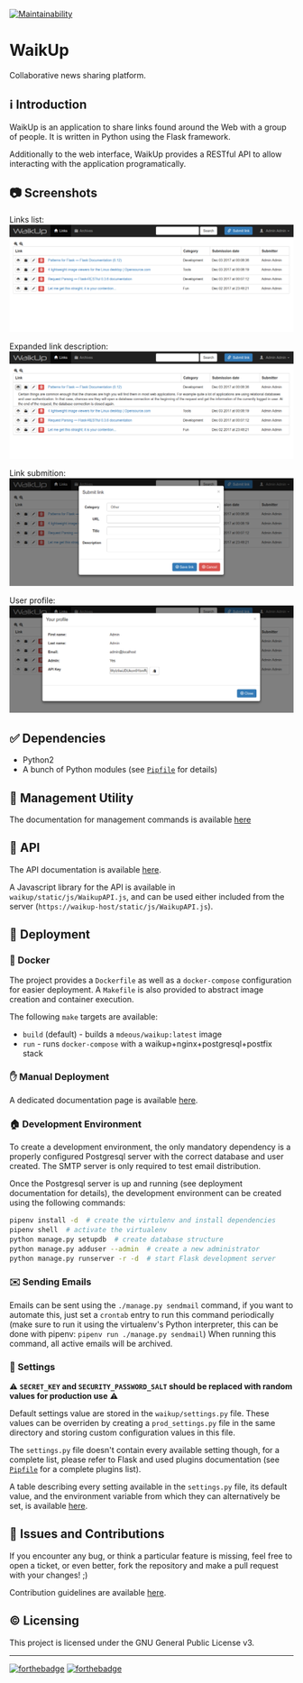 [![Maintainability](https://api.codeclimate.com/v1/badges/2ddc51217828000b8267/maintainability)](https://codeclimate.com/github/mattoufoutu/WaikUp/maintainability)

# WaikUp
Collaborative news sharing platform.

## :information_source: Introduction
WaikUp is an application to share links found around the Web with a group of people.
It is written in Python using the Flask framework.

Additionally to the web interface, WaikUp provides a RESTful API to allow
interacting with the application programatically.

## :camera: Screenshots
Links list:
![links_list](docs/links_list.png)

Expanded link description:
![links_list_expanded](docs/links_list_expanded.png)

Link submition:
![submit_link](docs/submit_link.png)

User profile:
![user_profile](docs/user_profile.png)

## :white_check_mark: Dependencies
* Python2
* A bunch of Python modules (see [`Pipfile`](Pipfile) for details)

## :wrench: Management Utility
The documentation for management commands is available [here](docs/MANAGEMENT.md)

## :link: API
The API documentation is available [here](docs/API.md).

A Javascript library for the API is available in `waikup/static/js/WaikupAPI.js`, and can
be used either included from the server (`https://waikup-host/static/js/WaikupAPI.js`).

## :rocket: Deployment

### :whale: Docker
The project provides a `Dockerfile` as well as a `docker-compose` configuration for easier
deployment. A `Makefile` is also provided to abstract image creation and container execution.

The following `make` targets are available:
* `build` (default) - builds a `mdeous/waikup:latest` image
* `run` - runs `docker-compose` with a waikup+nginx+postgresql+postfix stack

### :hand: Manual Deployment
A dedicated documentation page is available [here](docs/DEPLOY.md).

### :house: Development Environment
To create a development environment, the only mandatory dependency is a properly configured
Postgresql server with the correct database and user created. The SMTP server is only required
to test email distribution.

Once the Postgresql server is up and running (see deployment documentation for details),
the development environment can be created using the following commands:

```bash
pipenv install -d  # create the virtulenv and install dependencies
pipenv shell  # activate the virtualenv
python manage.py setupdb  # create database structure
python manage.py adduser --admin  # create a new administrator
python manage.py runserver -r -d  # start Flask development server
```

### :envelope: Sending Emails
Emails can be sent using the `./manage.py sendmail` command, if you want to automate this, 
just set a `crontab` entry to run this command periodically (make sure to run it using the 
virtualenv's Python interpreter, this can be done with pipenv: `pipenv run ./manage.py sendmail`) 
When running this command, all active emails will be archived.

### :floppy_disk: Settings
:warning: **`SECRET_KEY` and `SECURITY_PASSWORD_SALT` should be replaced with random values 
for production use** :warning:

Default settings value are stored in the `waikup/settings.py` file. These values can be
overriden by creating a `prod_settings.py` file in the same directory and storing custom
configuration values in this file.

The `settings.py` file doesn't contain every available setting though, for a complete list,
please refer to Flask and used plugins documentation (see [`Pipfile`](Pipfile) for 
a complete plugins list).

A table describing every setting available in the `settings.py` file, its default value, 
and the environment variable from which they can alternatively be set, is available
[here](docs/SETTINGS.md "Settings list").

## :bug: Issues and Contributions
If you encounter any bug, or think a particular feature is missing, feel free to open a
ticket, or even better, fork the repository and make a pull request with your changes! ;)

Contribution guidelines are available [here](docs/CONTRIBUTING.md).

## :copyright: Licensing
This project is licensed under the GNU General Public License v3.

---

[![forthebadge](http://forthebadge.com/images/badges/made-with-python.svg)](http://forthebadge.com)
[![forthebadge](http://forthebadge.com/images/badges/uses-badges.svg)](http://forthebadge.com)
